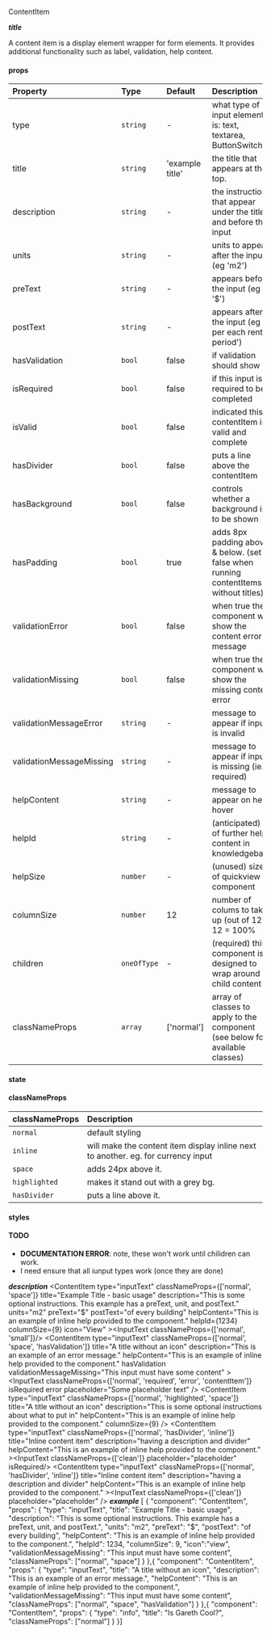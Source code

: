 ContentItem

*****title*****

A content item is a display element wrapper for form elements. It provides additional functionality such as label, validation, help content.


#### props
|Property				|	Type			|	Default		|	Description
:-----------------------|:--------------|:--------------|:--------------------------------
type						|	`string`	|	-	|	what type of input element is is: text, textarea, ButtonSwitch
title						|	`string`	|	'example title'	|	the title that appears at the top.
description			|	`string`	|	-	|	the instructions that appear under the title, and before the input
units						|	`string`	|	-	|	units to appear after the input (eg 'm2')
preText					|	`string`	|	-	|	appears before the input (eg '$')
postText				|	`string`	|	-	|	appears after the input (eg ' per each rent period')
hasValidation		|	`bool`		|	false	|	if validation should show
isRequired			|	`bool`		|	false	|	if this input is required to be completed
isValid					|	`bool`		|	false	|	indicated this contentItem is valid and complete
hasDivider			|	`bool`		|	false	|	puts a line above the contentItem
hasBackground		|	`bool`		|	false	|	controls whether a background is to be shown
hasPadding			|	`bool`		|	true	|	adds 8px padding above & below. (set to false when running contentItems without titles)
validationError	|	`bool`		|	false	|	when true the component will show the content error message
validationMissing	|	`bool`		|	false	|	when true the component will show the missing content error
validationMessageError		|	`string`	|	-	|	message to appear if input is invalid
validationMessageMissing		|	`string`	|	-	|	message to appear if input is missing (ie. required)
helpContent			|	`string`	|	-	|	message to appear on help hover
helpId					|	`string`	|	-	|	(anticipated) id of further help content in knowledgebase
helpSize				|	`number`	|	-	|	(unused) size of quickview component
columnSize			|	`number`	|	12	|	number of colums to take up (out of 12). 12 = 100%
children				|	`oneOfType` | - | (required) this component is designed to wrap around a child content
classNameProps	|	`array`	| ['normal']	|	array of classes to apply to the component (see below for available classes)

#### state
#### classNameProps
|classNameProps		|	Description
:-----------------------|:--------------------------------
`normal`	| default styling
`inline`	| will make the content item display inline next to another. eg. for currency input
`space`	| adds 24px above it.
`highlighted`	| makes it stand out with a grey bg.
`hasDivider`	| puts a line above it.



#### styles
#### TODO
- **DOCUMENTATION ERROR**: note, these won't work until chilidren can work.
- I need ensure that all iunput types work (once they are done)

*****description*****
					<ContentItem
						type="inputText"
						classNameProps={['normal', 'space']}
						title="Example Title - basic usage"
						description="This is some optional instructions.  This example has a preText, unit, and postText."
						units="m2"
						preText="$"
						postText="of every building"
						helpContent="This is an example of inline help provided to the component."
						helpId={1234}
						columnSize={9}
						icon="View"
					><InputText classNameProps={['normal', 'small']}/>
					</ContentItem>
					<ContentItem
						type="inputText"
						classNameProps={['normal', 'space', 'hasValidation']}
						title="A title without an icon"
						description="This is an example of an error message."
						helpContent="This is an example of inline help provided to the component."
						hasValidation
						validationMessageMissing="This input must have some content"
					>
					<InputText classNameProps={['normal', 'required', 'error', 'contentItem']}
						isRequired
						error
						placeholder="Some placeholder text" />
					</ContentItem>
					<ContentItem
						type="inputText"
						classNameProps={['normal', 'highlighted', 'space']}
						title="A title without an icon"
						description="This is some optional instructions about what to put in"
						helpContent="This is an example of inline help provided to the component."
						columnSize={9}
					/>
					<ContentItem
						type="inputText"
						classNameProps={['normal', 'hasDivider', 'inline']}
						title="Inline content item"
						description="having a description and divider"
						helpContent="This is an example of inline help provided to the component."
					><InputText classNameProps={['clean']} placeholder="placeholder" isRequired/>
					</ContentItem>
					<ContentItem
						type="inputText"
						classNameProps={['normal', 'hasDivider', 'inline']}
						title="Inline content item"
						description="having a description and divider"
						helpContent="This is an example of inline help provided to the component."
					><InputText classNameProps={['clean']} placeholder="placeholder" />
					</ContentItem>
					*****example*****
[
{
	"component": "ContentItem",
	"props": {
		"type": "inputText",
		"title": "Example Title - basic usage",
		"description": "This is some optional instructions.  This example has a preText, unit, and postText.",
		"units": "m2",
		"preText": "$",
		"postText": "of every building",
		"helpContent": "This is an example of inline help provided to the component.",
		"helpId": 1234,
		"columnSize": 9,
		"icon":"view",
		"validationMessageMissing": "This input must have some content",
		"classNameProps": ["normal", "space"]
	}
},{
	"component": "ContentItem",
	"props": {
		"type": "inputText",
		"title": "A title without an icon",
		"description": "This is an example of an error message.",
		"helpContent": "This is an example of inline help provided to the component.",
		"validationMessageMissing": "This input must have some content",
		"classNameProps": ["normal", "space", "hasValidation"]
	}
},{
	"component": "ContentItem",
	"props": {
		"type": "info",
		"title": "Is Gareth Cool?",
		"classNameProps": ["normal"]
	}
}]

